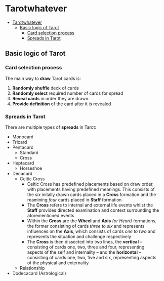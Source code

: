 # Tarotwhatever

- [Tarotwhatever](#tarotwhatever)
  - [Basic logic of Tarot](#basic-logic-of-tarot)
    - [Card selection process](#card-selection-process)
    - [Spreads in Tarot](#spreads-in-tarot)

## Basic logic of Tarot

### Card selection process

The main way to **draw** Tarot cards is:

1. **Randomly shuffle** deck of cards
2. **Randomly select** required number of cards for spread
3. **Reveal cards** in order they are drawn
4. **Provide definition** of the card after it is revealed

### Spreads in Tarot

There are multiple types of **spreads** in Tarot:

- Monocard
- Tricard
- Pentacard
  - Standard
  - Cross
- Heptacard
  - Horseshoe
- Decacard 
  - Celtic Cross
    - Celtic Cross has predefined placements based on draw order, with placements having predefined meanings. This consists of the *six* initally drawn cards placed in a **Cross** formation and the reamining *four* cards placed in **Staff** formation
    - The **Cross** refers to internal and external life events whilst the **Staff** provides directed examination and context surrounding the aforementioned events
    - Within the **Cross** are the **Wheel** and **Axis** *(or Heart)* formations, the former consisting of cards *three to six* and represents influences on the **Axis**, which consists of cards *one to two* and represents the situation and challenge respectively
    - The **Cross** is then dissected into two lines, the **vertical** – consisting of cards one, two, three and four, representing aspects of the self and internality – and the **horizontal** – consisting of cards one, two, five and six, representing aspects of the physical and externality
  - Relationship
- Dodecacard (Astrological)
